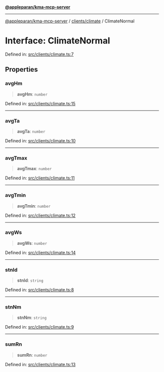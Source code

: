 [**@appleparan/kma-mcp-server**](../../../README.md)

***

[@appleparan/kma-mcp-server](../../../README.md) / [clients/climate](../README.md) / ClimateNormal

# Interface: ClimateNormal

Defined in: [src/clients/climate.ts:7](https://github.com/appleparan/kma-mcp/blob/d76825d83b398a574a6e9215caa9b03d62b638c4/typescript/src/clients/climate.ts#L7)

## Properties

### avgHm

> **avgHm**: `number`

Defined in: [src/clients/climate.ts:15](https://github.com/appleparan/kma-mcp/blob/d76825d83b398a574a6e9215caa9b03d62b638c4/typescript/src/clients/climate.ts#L15)

***

### avgTa

> **avgTa**: `number`

Defined in: [src/clients/climate.ts:10](https://github.com/appleparan/kma-mcp/blob/d76825d83b398a574a6e9215caa9b03d62b638c4/typescript/src/clients/climate.ts#L10)

***

### avgTmax

> **avgTmax**: `number`

Defined in: [src/clients/climate.ts:11](https://github.com/appleparan/kma-mcp/blob/d76825d83b398a574a6e9215caa9b03d62b638c4/typescript/src/clients/climate.ts#L11)

***

### avgTmin

> **avgTmin**: `number`

Defined in: [src/clients/climate.ts:12](https://github.com/appleparan/kma-mcp/blob/d76825d83b398a574a6e9215caa9b03d62b638c4/typescript/src/clients/climate.ts#L12)

***

### avgWs

> **avgWs**: `number`

Defined in: [src/clients/climate.ts:14](https://github.com/appleparan/kma-mcp/blob/d76825d83b398a574a6e9215caa9b03d62b638c4/typescript/src/clients/climate.ts#L14)

***

### stnId

> **stnId**: `string`

Defined in: [src/clients/climate.ts:8](https://github.com/appleparan/kma-mcp/blob/d76825d83b398a574a6e9215caa9b03d62b638c4/typescript/src/clients/climate.ts#L8)

***

### stnNm

> **stnNm**: `string`

Defined in: [src/clients/climate.ts:9](https://github.com/appleparan/kma-mcp/blob/d76825d83b398a574a6e9215caa9b03d62b638c4/typescript/src/clients/climate.ts#L9)

***

### sumRn

> **sumRn**: `number`

Defined in: [src/clients/climate.ts:13](https://github.com/appleparan/kma-mcp/blob/d76825d83b398a574a6e9215caa9b03d62b638c4/typescript/src/clients/climate.ts#L13)
